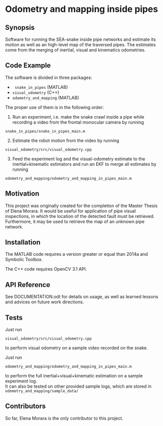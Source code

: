 # Odometry and mapping inside pipes

## Synopsis

Software for running the SEA-snake inside pipe networks and estimate its motion as well as an high-level map of the traversed pipes.
The estimates come from the merging of inertial, visual and kinematics odometries.


## Code Example

The software is divided in three packages:
-	``` snake_in_pipes``` (MATLAB)
-	``` visual_odometry ``` (C++)
-	``` odometry_and_mapping ``` (MATLAB)

The proper use of them is in the following order:

1. Run an experiment, i.e. make the snake crawl inside a pipe while recording a video from the frontal monocular camera by running
  ```
  snake_in_pipes/snake_in_pipes_main.m
  ```  
  
2. Estimate the robot motion from the video by running
  ```
  visual_odometry/src/visual_odometry.cpp
  ```  
  
3. Feed the experiment log and the visual-odometry estimate to the inertial+kinematic estimators and run an EKF to merge all estimates by running
  ```
  odometry_and_mapping/odometry_and_mapping_in_pipes_main.m
  ```

## Motivation

This project was originally created for the completion of the Master Thesis of Elena Morara.
It would be useful for application of pipe visual inspections, in which the location of the detected fault must be retrieved.
Furthermore, it may be used to retrieve the map of an unknown pipe network.

## Installation

The MATLAB code requires a version greater or equal than 2014a and Symbolic Toolbox.

The C++ code requires OpenCV 3.1 API.

## API Reference

See DOCUMENTATION.odt for details on usage, as well as learned lessons and advices on future work directions.

## Tests

Just run
```
visual_odometry/src/visual_odometry.cpp
```
to perform visual odometry on a sample video recorded on the snake.

Just run
```
odometry_and_mapping/odometry_and_mapping_in_pipes_main.m
```
to perform the full inertial+visual+kinematic estimation on a sample experiment log.  
It can also be tested on other provided sample logs, which are stored in ``` odometry_and_mapping/sample_data/ ```

## Contributors

So far, Elena Morara is the only contributor to this project.
